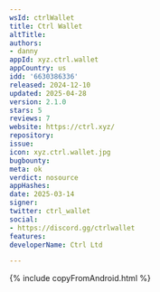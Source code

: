 ```yaml
---
wsId: ctrlWallet
title: Ctrl Wallet
altTitle: 
authors:
- danny
appId: xyz.ctrl.wallet
appCountry: us
idd: '6630386336'
released: 2024-12-10
updated: 2025-04-28
version: 2.1.0
stars: 5
reviews: 7
website: https://ctrl.xyz/
repository: 
issue: 
icon: xyz.ctrl.wallet.jpg
bugbounty: 
meta: ok
verdict: nosource
appHashes: 
date: 2025-03-14
signer: 
twitter: ctrl_wallet
social:
- https://discord.gg/ctrlwallet
features: 
developerName: Ctrl Ltd

---
```


{% include copyFromAndroid.html %}
